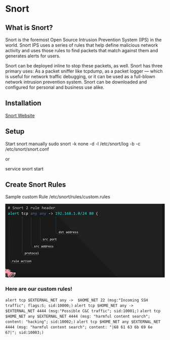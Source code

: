# Snort

## What is Snort?

Snort is the foremost Open Source Intrusion Prevention System (IPS) in the world. Snort IPS uses a series of rules that help define malicious network activity and uses those rules to find packets that match against them and generates alerts for users.

Snort can be deployed inline to stop these packets, as well. Snort has three primary uses: As a packet sniffer like tcpdump, as a packet logger — which is useful for network traffic debugging, or it can be used as a full-blown network intrusion prevention system. Snort can be downloaded and configured for personal and business use alike.

## Installation

[Snort Website](https://www.snort.org)

## Setup

Start snort manually
sudo snort -k none -d -l /etc/snort/log -b -c /etc/snort/snort.conf

or 

service snort start

## Create Snort Rules

Sample custom Rule
/etc/snort/rules/custom.rules


![](Snort%202%20rule%20header.png)


### Here are our custom rules!
`
alert tcp $EXTERNAL_NET any ->  $HOME_NET 22 (msg:"Incoming SSH traffic"; flags:S; sid:10000;)
`
`alert tcp $HOME_NET any -> $EXTERNAL_NET 4444 (msg:"Possible C&C traffic"; sid:10001;)`
`alert tcp $HOME_NET any $EXTERNAL_NET 4444 (msg: "harmful content search"; content: "hacking"; sid:10002;)`
`alert tcp $HOME_NET any $EXTERNAL_NET 4444 (msg: "harmful content search"; content: "|68 61 63 6b 69 6e 67|"; sid:10003;)`